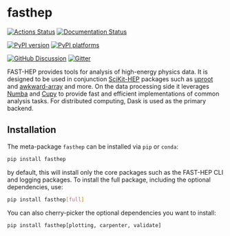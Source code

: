 # fasthep

[![Actions Status][actions-badge]][actions-link]
[![Documentation Status][rtd-badge]][rtd-link]

[![PyPI version][pypi-version]][pypi-link]
[![PyPI platforms][pypi-platforms]][pypi-link]

[![GitHub Discussion][github-discussions-badge]][github-discussions-link]
[![Gitter][gitter-badge]][gitter-link]

FAST-HEP provides tools for analysis of high-energy physics data. It is designed
to be used in conjunction [SciKit-HEP](https://scikit-hep.org/) packages such as
[uproot](https://github.com/scikit-hep/uproot5) and
[awkward-array](https://github.com/scikit-hep/awkward) and more. On the data
processing side it leverages [Numba](https://numba.pydata.org/) and
[Cupy](https://cupy.dev/) to provide fast and efficient implementations of
common analysis tasks. For distributed computing, Dask is used as the primary
backend.

## Installation

The meta-package `fasthep` can be installed via `pip` or `conda`:

```bash
pip install fasthep
```

by default, this will install only the core packages such as the FAST-HEP CLI
and logging packages. To install the full package, including the optional
dependencies, use:

```bash
pip install fasthep[full]
```

You can also cherry-picker the optional dependencies you want to install:

```bash
pip install fasthep[plotting, carpenter, validate]
```

<!-- prettier-ignore-start -->
[actions-badge]:            https://github.com/FAST-HEP/fasthep/workflows/CI/badge.svg
[actions-link]:             https://github.com/FAST-HEP/fasthep/actions
[github-discussions-badge]: https://img.shields.io/static/v1?label=Discussions&message=Ask&color=blue&logo=github
[github-discussions-link]:  https://github.com/orgs/FAST-HEP/discussions
[gitter-badge]:             https://badges.gitter.im/FAST-HEP/community.svg
[gitter-link]:              https://gitter.im/FAST-HEP/community?utm_source=badge&utm_medium=badge&utm_campaign=pr-badge
[pypi-link]:                https://pypi.org/project/fasthep/
[pypi-platforms]:           https://img.shields.io/pypi/pyversions/fasthep
[pypi-version]:             https://img.shields.io/pypi/v/fasthep
[rtd-badge]:                https://readthedocs.org/projects/fasthep/badge/?version=latest
[rtd-link]:                 https://fasthep.readthedocs.io/en/latest/?badge=latest

<!-- prettier-ignore-end -->
